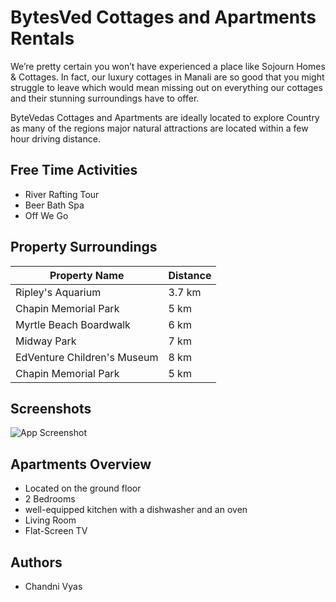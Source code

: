 
# BytesVed Cottages and Apartments Rentals
We’re pretty certain you won’t have experienced a place like Sojourn Homes & Cottages. In fact, our luxury cottages in Manali are so good that you might struggle to leave which would mean missing out on everything our cottages and their stunning surroundings have to offer.

ByteVedas Cottages and Apartments are ideally located to explore Country as many of the regions major natural attractions are located within a few hour driving distance.






## Free Time Activities

+ River Rafting Tour
+ Beer Bath Spa
+ Off We Go


## Property Surroundings

| Property Name | Distance |
| --- | --- |
| Ripley's Aquarium | 3.7 km |
| Chapin Memorial Park | 5 km |
| Myrtle Beach Boardwalk | 6 km |
| Midway Park | 7 km |
| EdVenture Children's Museum | 8 km |
| Chapin Memorial Park | 5 km |

## Screenshots

![App Screenshot](https://via.placeholder.com/468x300?text=App+Screenshot+Here)


## Apartments Overview

- Located on the ground floor
- 2 Bedrooms
- well-equipped kitchen with a dishwasher and an oven
- Living Room
- Flat-Screen TV


## Authors

- Chandni Vyas

